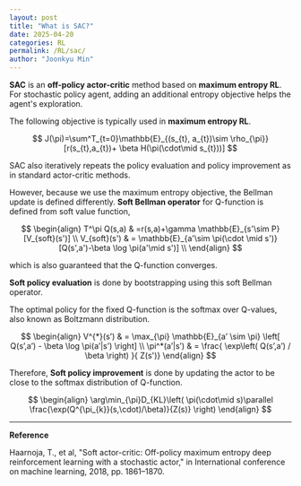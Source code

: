 ```yaml
---
layout: post
title: "What is SAC?"
date: 2025-04-20
categories: RL
permalink: /RL/sac/
author: "Joonkyu Min"
---
```


**SAC** is an **off-policy actor-critic** method based on **maximum entropy RL**.
For stochastic policy agent, adding an additional entropy objective helps the agent's exploration. 

The following objective is typically used in **maximum entropy RL**.

$$
J(\pi)=\sum^T_{t=0}\mathbb{E}_{(s_{t}, a_{t})\sim \rho_{\pi}}[r(s_{t},a_{t})+ \beta H(\pi(\cdot\mid s_{t}))]
$$

SAC also iteratively repeats the policy evaluation and policy improvement as in standard actor-critic methods.

However, because we use the maximum entropy objective, the Bellman update is defined differently.
**Soft Bellman operator** for Q-function is defined from soft value function,

$$
\begin{align}
T^\pi Q(s,a) & =r(s,a)+\gamma \mathbb{E}_{s'\sim P}[V_{soft}(s')]  \\
V_{soft}(s') & = \mathbb{E}_{a'\sim \pi(\cdot \mid s')}[Q(s',a')-\beta \log \pi(a'\mid s')] \\
\end{align}
$$

which is also guaranteed that the Q-function converges. 

**Soft policy evaluation** is done by bootstrapping using this soft Bellman operator.

The optimal policy for the fixed Q-function is the softmax over Q-values, also known as Boltzmann distribution.

$$
\begin{align}
V^{*}(s’)  & = \max_{\pi} \mathbb{E}_{a’ \sim \pi} \left[ Q(s’,a’) - \beta \log \pi(a’|s’) \right] \\
\pi^*(a’|s’)  & = \frac{ \exp\left( Q(s’,a’) / \beta \right) }{ Z(s')}
\end{align}
$$

Therefore, **Soft policy improvement** is done by updating the actor to be close to the softmax distribution of Q-function.

$$
\begin{align}
\arg\min_{\pi}D_{KL}\left( \pi(\cdot\mid s)\parallel  \frac{\exp(Q^{\pi_{k}}(s,\cdot)/\beta)}{Z(s)} \right)
\end{align}
$$


---
**Reference**

Haarnoja, T., et al, "Soft actor-critic: Off-policy maximum entropy deep reinforcement learning with a stochastic actor," in International conference on machine learning, 2018, pp. 1861–1870.
